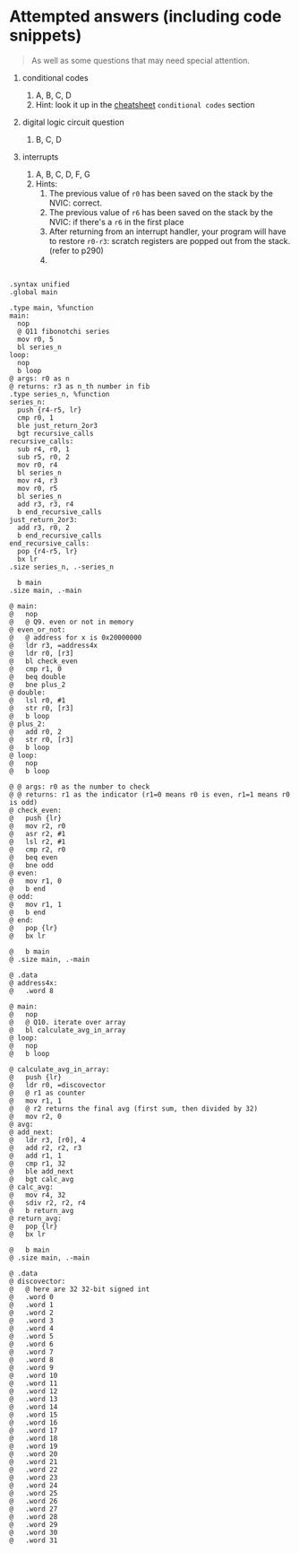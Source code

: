 # Attempted answers (including code snippets)

> As well as some questions that may need special attention.

1. conditional codes

   1. A, B, C, D
   2. Hint: look it up in the [cheatsheet](../arm-assembly-cheat-sheet.pdf) `conditional codes` section

2. digital logic circuit question

   1. B, C, D

3. interrupts

   1. A, B, C, D, F, G
   2. Hints:
      1. The previous value of `r0` has been saved on the stack by the NVIC: correct.
      2. The previous value of `r6` has been saved on the stack by the NVIC: if there's a `r6` in the first place
      3. After returning from an interrupt handler, your program will have to restore `r0-r3`: scratch registers are popped out from the stack. (refer to p290)
      4.

```assembly

.syntax unified
.global main

.type main, %function
main:
  nop
  @ Q11 fibonotchi series
  mov r0, 5
  bl series_n
loop:
  nop
  b loop
@ args: r0 as n
@ returns: r3 as n_th number in fib
.type series_n, %function
series_n:
  push {r4-r5, lr}
  cmp r0, 1
  ble just_return_2or3
  bgt recursive_calls
recursive_calls:
  sub r4, r0, 1
  sub r5, r0, 2
  mov r0, r4
  bl series_n
  mov r4, r3
  mov r0, r5
  bl series_n
  add r3, r3, r4
  b end_recursive_calls
just_return_2or3:
  add r3, r0, 2
  b end_recursive_calls
end_recursive_calls:
  pop {r4-r5, lr}
  bx lr
.size series_n, .-series_n

  b main
.size main, .-main

@ main:
@   nop
@   @ Q9. even or not in memory
@ even_or_not:
@   @ address for x is 0x20000000
@   ldr r3, =address4x
@   ldr r0, [r3]
@   bl check_even
@   cmp r1, 0
@   beq double
@   bne plus_2
@ double:
@   lsl r0, #1
@   str r0, [r3]
@   b loop
@ plus_2:
@   add r0, 2
@   str r0, [r3]
@   b loop
@ loop:
@   nop
@   b loop

@ @ args: r0 as the number to check
@ @ returns: r1 as the indicator (r1=0 means r0 is even, r1=1 means r0 is odd)
@ check_even:
@   push {lr}
@   mov r2, r0
@   asr r2, #1
@   lsl r2, #1
@   cmp r2, r0
@   beq even
@   bne odd
@ even:
@   mov r1, 0
@   b end
@ odd:
@   mov r1, 1
@   b end
@ end:
@   pop {lr}
@   bx lr

@   b main
@ .size main, .-main

@ .data
@ address4x:
@   .word 8

@ main:
@   nop
@   @ Q10. iterate over array
@   bl calculate_avg_in_array
@ loop:
@   nop
@   b loop

@ calculate_avg_in_array:
@   push {lr}
@   ldr r0, =discovector
@   @ r1 as counter
@   mov r1, 1
@   @ r2 returns the final avg (first sum, then divided by 32)
@   mov r2, 0
@ avg:
@ add_next:
@   ldr r3, [r0], 4
@   add r2, r2, r3
@   add r1, 1
@   cmp r1, 32
@   ble add_next
@   bgt calc_avg
@ calc_avg:
@   mov r4, 32
@   sdiv r2, r2, r4
@   b return_avg
@ return_avg:
@   pop {lr}
@   bx lr

@   b main
@ .size main, .-main

@ .data
@ discovector:
@   @ here are 32 32-bit signed int
@   .word 0
@   .word 1
@   .word 2
@   .word 3
@   .word 4
@   .word 5
@   .word 6
@   .word 7
@   .word 8
@   .word 9
@   .word 10
@   .word 11
@   .word 12
@   .word 13
@   .word 14
@   .word 15
@   .word 16
@   .word 17
@   .word 18
@   .word 19
@   .word 20
@   .word 21
@   .word 22
@   .word 23
@   .word 24
@   .word 25
@   .word 26
@   .word 27
@   .word 28
@   .word 29
@   .word 30
@   .word 31

```
